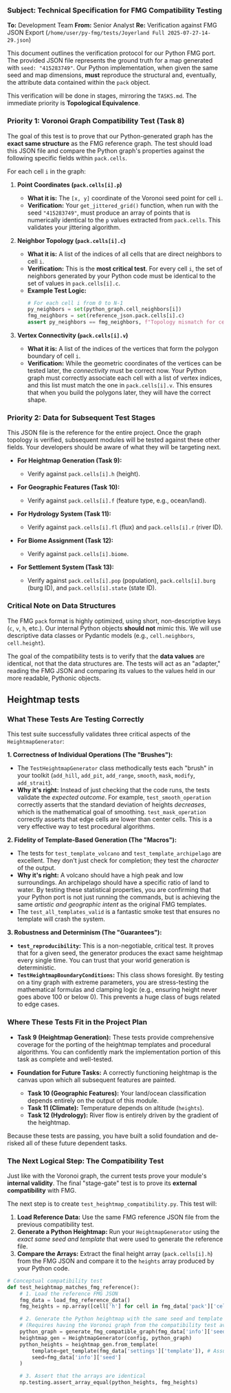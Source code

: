 ### **Subject: Technical Specification for FMG Compatibility Testing**

**To:** Development Team
**From:** Senior Analyst
**Re:** Verification against FMG JSON Export (`/home/user/py-fmg/tests/Joyerland Full 2025-07-27-14-29.json`)

This document outlines the verification protocol for our Python FMG port. The provided JSON file represents the ground truth for a map generated with `seed: "415283749"`. Our Python implementation, when given the same seed and map dimensions, **must** reproduce the structural and, eventually, the attribute data contained within the `pack` object.

This verification will be done in stages, mirroring the `TASKS.md`. The immediate priority is **Topological Equivalence**.

### **Priority 1: Voronoi Graph Compatibility Test (Task 8)**

The goal of this test is to prove that our Python-generated graph has the **exact same structure** as the FMG reference graph. The test should load this JSON file and compare the Python graph's properties against the following specific fields within `pack.cells`.

For each cell `i` in the graph:

1.  **Point Coordinates (`pack.cells[i].p`)**
    *   **What it is:** The `[x, y]` coordinate of the Voronoi seed point for cell `i`.
    *   **Verification:** Your `get_jittered_grid()` function, when run with the seed `"415283749"`, must produce an array of points that is numerically identical to the `p` values extracted from `pack.cells`. This validates your jittering algorithm.

2.  **Neighbor Topology (`pack.cells[i].c`)**
    *   **What it is:** A list of the indices of all cells that are direct neighbors to cell `i`.
    *   **Verification:** This is the **most critical test**. For every cell `i`, the set of neighbors generated by your Python code must be identical to the set of values in `pack.cells[i].c`.
    *   **Example Test Logic:**
        ```python
        # For each cell i from 0 to N-1
        py_neighbors = set(python_graph.cell_neighbors[i])
        fmg_neighbors = set(reference_json.pack.cells[i].c)
        assert py_neighbors == fmg_neighbors, f"Topology mismatch for cell {i}"
        ```

3.  **Vertex Connectivity (`pack.cells[i].v`)**
    *   **What it is:** A list of the indices of the vertices that form the polygon boundary of cell `i`.
    *   **Verification:** While the geometric coordinates of the vertices can be tested later, the *connectivity* must be correct now. Your Python graph must correctly associate each cell with a list of vertex indices, and this list must match the one in `pack.cells[i].v`. This ensures that when you build the polygons later, they will have the correct shape.

### **Priority 2: Data for Subsequent Test Stages**

This JSON file is the reference for the entire project. Once the graph topology is verified, subsequent modules will be tested against these other fields. Your developers should be aware of what they will be targeting next.

*   **For Heightmap Generation (Task 9):**
    *   Verify against `pack.cells[i].h` (height).

*   **For Geographic Features (Task 10):**
    *   Verify against `pack.cells[i].f` (feature type, e.g., ocean/land).

*   **For Hydrology System (Task 11):**
    *   Verify against `pack.cells[i].fl` (flux) and `pack.cells[i].r` (river ID).

*   **For Biome Assignment (Task 12):**
    *   Verify against `pack.cells[i].biome`.

*   **For Settlement System (Task 13):**
    *   Verify against `pack.cells[i].pop` (population), `pack.cells[i].burg` (burg ID), and `pack.cells[i].state` (state ID).

### **Critical Note on Data Structures**

The FMG `pack` format is highly optimized, using short, non-descriptive keys (`c`, `v`, `h`, etc.). Our internal Python objects **should not** mimic this. We will use descriptive data classes or Pydantic models (e.g., `cell.neighbors`, `cell.height`).

The goal of the compatibility tests is to verify that the **data values** are identical, not that the data structures are. The tests will act as an "adapter," reading the FMG JSON and comparing its values to the values held in our more readable, Pythonic objects.

## Heightmap tests

### **What These Tests Are Testing Correctly**

This test suite successfully validates three critical aspects of the `HeightmapGenerator`:

**1. Correctness of Individual Operations (The "Brushes"):**
*   The `TestHeightmapGenerator` class methodically tests each "brush" in your toolkit (`add_hill`, `add_pit`, `add_range`, `smooth`, `mask`, `modify`, `add_strait`).
*   **Why it's right:** Instead of just checking that the code runs, the tests validate the *expected outcome*. For example, `test_smooth_operation` correctly asserts that the standard deviation of heights *decreases*, which is the mathematical goal of smoothing. `test_mask_operation` correctly asserts that edge cells are lower than center cells. This is a very effective way to test procedural algorithms.

**2. Fidelity of Template-Based Generation (The "Macros"):**
*   The tests for `test_template_volcano` and `test_template_archipelago` are excellent. They don't just check for completion; they test the *character* of the output.
*   **Why it's right:** A volcano should have a high peak and low surroundings. An archipelago should have a specific ratio of land to water. By testing these statistical properties, you are confirming that your Python port is not just running the commands, but is achieving the same *artistic and geographic intent* as the original FMG templates.
*   The `test_all_templates_valid` is a fantastic smoke test that ensures no template will crash the system.

**3. Robustness and Determinism (The "Guarantees"):**
*   **`test_reproducibility`:** This is a non-negotiable, critical test. It proves that for a given seed, the generator produces the exact same heightmap every single time. You can trust that your world generation is deterministic.
*   **`TestHeightmapBoundaryConditions`:** This class shows foresight. By testing on a tiny graph with extreme parameters, you are stress-testing the mathematical formulas and clamping logic (e.g., ensuring height never goes above 100 or below 0). This prevents a huge class of bugs related to edge cases.

### **Where These Tests Fit in the Project Plan**

*   **Task 9 (Heightmap Generation):** These tests provide comprehensive coverage for the porting of the heightmap templates and procedural algorithms. You can confidently mark the implementation portion of this task as complete and well-tested.

*   **Foundation for Future Tasks:** A correctly functioning heightmap is the canvas upon which all subsequent features are painted.
    *   **Task 10 (Geographic Features):** Your land/ocean classification depends entirely on the output of this module.
    *   **Task 11 (Climate):** Temperature depends on altitude (`heights`).
    *   **Task 12 (Hydrology):** River flow is entirely driven by the gradient of the heightmap.

Because these tests are passing, you have built a solid foundation and de-risked all of these future dependent tasks.

### **The Next Logical Step: The Compatibility Test**

Just like with the Voronoi graph, the current tests prove your module's **internal validity**. The final "stage-gate" test is to prove its **external compatibility** with FMG.

The next step is to create `test_heightmap_compatibility.py`. This test will:

1.  **Load Reference Data:** Use the same FMG reference JSON file from the previous compatibility test.
2.  **Generate a Python Heightmap:** Run your `HeightmapGenerator` using the *exact same seed and template* that were used to generate the reference file.
3.  **Compare the Arrays:** Extract the final height array (`pack.cells[i].h`) from the FMG JSON and compare it to the `heights` array produced by your Python code.

```python
# Conceptual compatibility test
def test_heightmap_matches_fmg_reference():
    # 1. Load the reference FMG JSON
    fmg_data = load_fmg_reference_data()
    fmg_heights = np.array([cell['h'] for cell in fmg_data['pack']['cells']])

    # 2. Generate the Python heightmap with the same seed and template
    # (Requires having the Voronoi graph from the compatibility test available)
    python_graph = generate_fmg_compatible_graph(fmg_data['info']['seed'])
    heightmap_gen = HeightmapGenerator(config, python_graph)
    python_heights = heightmap_gen.from_template(
        template=get_template(fmg_data['settings']['template']), # Assuming template name is in settings
        seed=fmg_data['info']['seed']
    )

    # 3. Assert that the arrays are identical
    np.testing.assert_array_equal(python_heights, fmg_heights)

```
